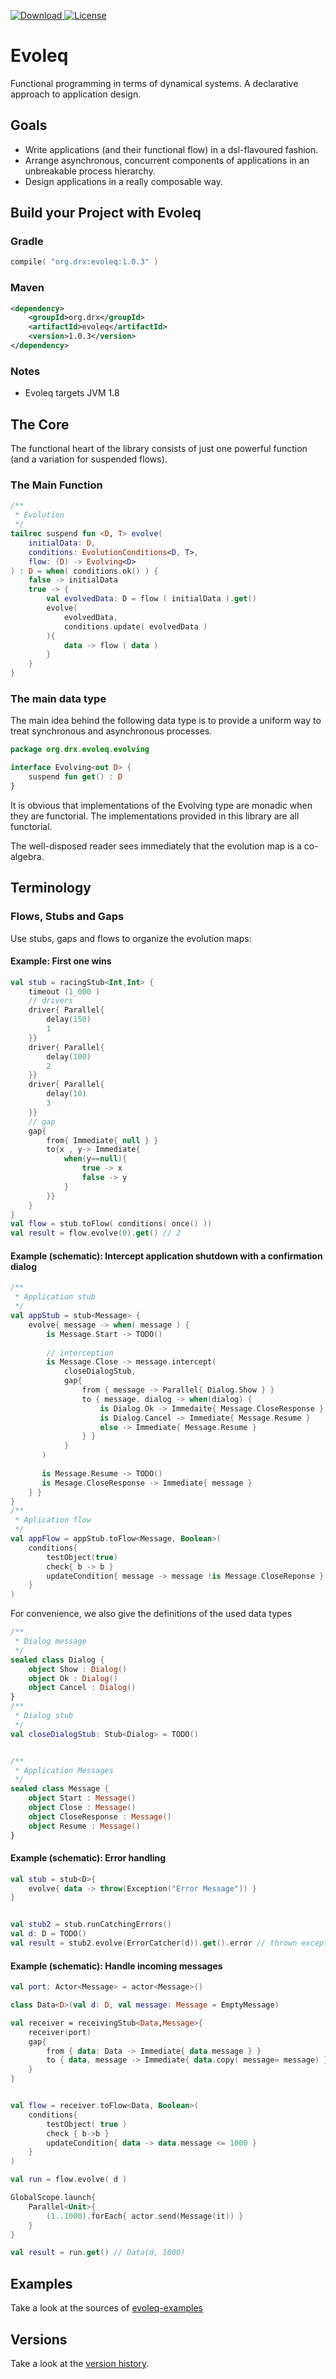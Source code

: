 [ ![Download](https://api.bintray.com/packages/drx/maven/evoleq/images/download.svg?version=1.0.3) ](https://bintray.com/drx/maven/evoleq/1.0.3/link)
[![License](https://img.shields.io/badge/License-Apache%202.0-blue.svg)](https://opensource.org/licenses/Apache-2.0)
# Evoleq

Functional programming in terms of dynamical systems. A declarative approach to application design.
## Goals
* Write applications (and their functional flow) in a dsl-flavoured fashion.
* Arrange asynchronous, concurrent components of applications in an unbreakable process hierarchy.
* Design applications in a really composable way.

## Build your Project with Evoleq 

### Gradle
```kotlin
compile( "org.drx:evoleq:1.0.3" )
```
### Maven
```xml
<dependency>
    <groupId>org.drx</groupId>
    <artifactId>evoleq</artifactId>
    <version>1.0.3</version>
</dependency>
```
### Notes
   * Evoleq targets JVM 1.8

## The Core 

The functional heart of the library consists of just one powerful function (and a variation for suspended flows).
### The Main Function 
```kotlin
/**
 * Evolution
 */
tailrec suspend fun <D, T> evolve(
    initialData: D,
    conditions: EvolutionConditions<D, T>,
    flow: (D) -> Evolving<D>
) : D = when( conditions.ok() ) {
    false -> initialData
    true -> {
        val evolvedData: D = flow ( initialData ).get()
        evolve(
            evolvedData,
            conditions.update( evolvedData )
        ){
            data -> flow ( data )
        }
    }
}
```  
### The main data type
The main idea behind the following data type is to provide a uniform way to treat synchronous and asynchronous processes.  
```kotlin
package org.drx.evoleq.evolving

interface Evolving<out D> {
    suspend fun get() : D
}

```
It is obvious that implementations of the Evolving type are monadic when they are functorial.
The implementations provided in this library are all functorial.

The well-disposed reader sees immediately that the evolution map is a co-algebra.

## Terminology 

### Flows, Stubs and Gaps
Use stubs, gaps and flows to organize the evolution maps:

#### Example: First one wins
```kotlin
val stub = racingStub<Int,Int> {
    timeout (1_000 )
    // drivers
    driver{ Parallel{
        delay(150)
        1
    }}
    driver{ Parallel{
        delay(100)
        2
    }}
    driver{ Parallel{
        delay(10)
        3
    }}
    // gap
    gap{
        from{ Immediate{ null } }
        to{x , y-> Immediate{
            when(y==null){
                true -> x
                false -> y
            }
        }}
    }
}
val flow = stub.toFlow( conditions( once() ))
val result = flow.evolve(0).get() // 2
```


#### Example (schematic): Intercept application shutdown with a confirmation dialog
```kotlin
/**
 * Application stub 
 */
val appStub = stub<Message> {
    evolve{ message -> when( message ) {
        is Message.Start -> TODO()
       
        // interception
        is Message.Close -> message.intercept(
            closeDialogStub,
            gap{
                from { message -> Parallel{ Dialog.Show } }
                to { message, dialog -> when(dialog) {
                    is Dialog.Ok -> Immedaite{ Message.CloseResponse }
                    is Dialog.Cancel -> Immediate{ Message.Resume }
                    else -> Immediate{ Message.Resume }
                } }
            }     
       )
             
       is Message.Resume -> TODO()
       is Mesage.CloseResponse -> Immediate{ message }
    } }
}    
/**
 * Aplication flow
 */
val appFlow = appStub.toFlow<Message, Boolean>(
    conditions{
        testObject(true)
        check{ b -> b }
        updateCondition{ message -> message !is Message.CloseReponse }
    }
)
```

For convenience, we also give the definitions of the used data types

```kotlin
/**
 * Dialog message
 */
sealed class Dialog {
    object Show : Dialog()
    object Ok : Dialog()
    object Cancel : Dialog()
}
/**
 * Dialog stub
 */
val closeDialogStub: Stub<Dialog> = TODO()


/**
 * Application Messages
 */
sealed class Message {
    object Start : Message()
    object Close : Message()
    object CloseResponse : Message()
    object Resume : Message()
}
```


#### Example (schematic): Error handling

```kotlin
val stub = stub<D>{
    evolve{ data -> throw(Exception("Error Message")) }
}


val stub2 = stub.runCatchingErrors()
val d: D = TODO()
val result = stub2.evolve(ErrorCatcher(d)).get().error // thrown exception

```

#### Example (schematic): Handle incoming messages
```kotlin
val port: Actor<Message> = actor<Message>()

class Data<D>(val d: D, val message: Message = EmptyMessage)

val receiver = receivingStub<Data,Message>{
    receiver(port)
    gap{
        from { data: Data -> Immediate{ data.message } } 
        to { data, message -> Immediate{ data.copy( message= message) }}
    }
}


val flow = receiver.toFlow<Data, Boolean>(
    conditions{
        testObject( true )
        check { b->b }
        updateCondition{ data -> data.message <= 1000 }
    }
)

val run = flow.evolve( d )

GlobalScope.launch{
    Parallel<Unit>{
        (1..1000).forEach{ actor.send(Message(it)) }
    }
}

val result = run.get() // Data(d, 1000)

```
<!--
Example (schematic): History

Suppose 

```kotlin

```
To be continued...
-->
## Examples 
Take a look at the sources of [evoleq-examples](https://bitbucket.org/dr-smith/evoleq-examples/src/master/) 

## Versions
Take a look at the [version history](VERSIONS.md).


